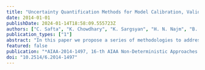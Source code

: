 ```yaml
---
title: "Uncertainty Quantification Methods for Model Calibration, Validation, and Risk Analysis"
date: 2014-01-01
publishDate: 2024-01-14T18:58:09.555723Z
authors: ["C. Safta", "K. Chowdhary", "K. Sargsyan", "H. N. Najm", "B. Debusschere", "L. P. Swiler", "M. S. Eldred"]
publication_types: ["1"]
abstract: "In this paper we propose a series of methodologies to address the problems in the NASA Langley Multidisciplinary UQ Challenge. A Bayesian approach is employed to characterize and calibrate the epistemic parameters in problem A, while variance-based global sensitivity analysis is proposed for problem B. For problems C and D we propose nested sampling methods for mixed aleatory-epistemic UQ."
featured: false
publication: "*AIAA-2014-1497, 16-th AIAA Non-Deterministic Approaches Conference*"
doi: "10.2514/6.2014-1497"
---
```


